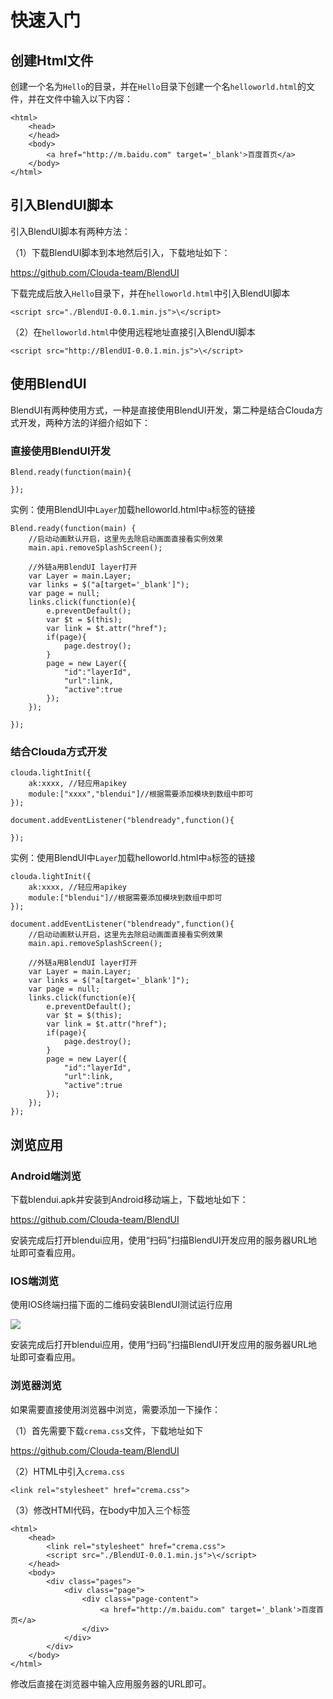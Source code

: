 # 快速入门

## 创建Html文件

创建一个名为`Hello`的目录，并在`Hello`目录下创建一个名`helloworld.html`的文件，并在文件中输入以下内容：

	<html>
		<head>
		</head>
		<body>
			<a href="http://m.baidu.com" target='_blank'>百度首页</a>
		</body>
	</html>
		
## 引入BlendUI脚本

引入BlendUI脚本有两种方法：

（1）下载BlendUI脚本到本地然后引入，下载地址如下：

<https://github.com/Clouda-team/BlendUI>

下载完成后放入`Hello`目录下，并在`helloworld.html`中引入BlendUI脚本	
	
	<script src="./BlendUI-0.0.1.min.js">\</script>

（2）在`helloworld.html`中使用远程地址直接引入BlendUI脚本

	<script src="http://BlendUI-0.0.1.min.js">\</script>
	
## 使用BlendUI

BlendUI有两种使用方式，一种是直接使用BlendUI开发，第二种是结合Clouda方式开发，两种方法的详细介绍如下：


### 直接使用BlendUI开发

	Blend.ready(function(main){
	
	});


实例：使用BlendUI中`Layer`加载helloworld.html中`a`标签的链接

	Blend.ready(function(main) {
		//启动动画默认开启，这里先去除启动画面直接看实例效果
		main.api.removeSplashScreen();
				
		//外链a用BlendUI layer打开
		var Layer = main.Layer;
		var links = $("a[target='_blank']");
		var page = null;
		links.click(function(e){
			e.preventDefault();
			var $t = $(this);
			var link = $t.attr("href");
			if(page){ 
				page.destroy();
			}
			page = new Layer({
				"id":"layerId",
			   	"url":link,
			   	"active":true
			});
		});
			
	}); 

### 结合Clouda方式开发

	clouda.lightInit({
		ak:xxxx, //轻应用apikey
		module:["xxxx","blendui"]//根据需要添加模块到数组中即可
	});
	
	document.addEventListener("blendready",function(){
	
	});
	

实例：使用BlendUI中`Layer`加载helloworld.html中`a`标签的链接

	clouda.lightInit({
		ak:xxxx, //轻应用apikey
		module:["blendui"]//根据需要添加模块到数组中即可
	});
	
	document.addEventListener("blendready",function(){
		//启动动画默认开启，这里先去除启动画面直接看实例效果
		main.api.removeSplashScreen();
				
		//外链a用BlendUI layer打开
		var Layer = main.Layer;
		var links = $("a[target='_blank']");
		var page = null;
		links.click(function(e){
			e.preventDefault();
			var $t = $(this);
			var link = $t.attr("href");
			if(page){ 
				page.destroy();
			}
			page = new Layer({
				"id":"layerId",
			   	"url":link,
			   	"active":true
			});
		});
	});


## 浏览应用

### Android端浏览

下载blendui.apk并安装到Android移动端上，下载地址如下：

<https://github.com/Clouda-team/BlendUI>

安装完成后打开blendui应用，使用“扫码”扫描BlendUI开发应用的服务器URL地址即可查看应用。

### IOS端浏览

使用IOS终端扫描下面的二维码安装BlendUI测试运行应用

![](/md/images/iosdownload.png)

安装完成后打开blendui应用，使用“扫码”扫描BlendUI开发应用的服务器URL地址即可查看应用。

### 浏览器浏览

如果需要直接使用浏览器中浏览，需要添加一下操作：

（1）首先需要下载`crema.css`文件，下载地址如下

<https://github.com/Clouda-team/BlendUI>

（2）HTML中引入`crema.css`

	<link rel="stylesheet" href="crema.css">
	
（3）修改HTMl代码，在body中加入三个标签

	<html>
		<head>
			<link rel="stylesheet" href="crema.css">
			<script src="./BlendUI-0.0.1.min.js">\</script>
		</head>
		<body>
			<div class="pages">
				<div class="page">
					<div class="page-content">
						<a href="http://m.baidu.com" target='_blank'>百度首页</a>
					</div>
				</div>
			</div>
		</body>
	</html>

修改后直接在浏览器中输入应用服务器的URL即可。


